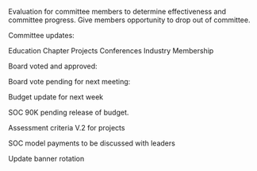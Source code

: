 Evaluation for committee members to determine effectiveness and
committee progress. Give members opportunity to drop out of committee.

Committee updates:

Education Chapter Projects Conferences Industry Membership

Board voted and approved:

Board vote pending for next meeting:

Budget update for next week

SOC 90K pending release of budget.

Assessment criteria V.2 for projects

SOC model payments to be discussed with leaders

Update banner rotation